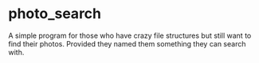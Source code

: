 # photo_search
A simple program for those who have crazy file structures but still want to find their photos. Provided they named them something they can search with.
